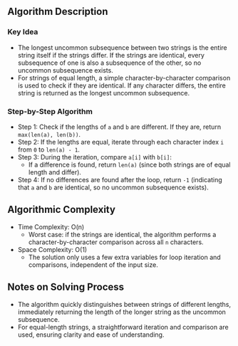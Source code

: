 ## Algorithm Description
### Key Idea
- The longest uncommon subsequence between two strings is the entire string itself if the strings differ. If the strings are identical, every subsequence of one is also a subsequence of the other, so no uncommon subsequence exists.
- For strings of equal length, a simple character-by-character comparison is used to check if they are identical. If any character differs, the entire string is returned as the longest uncommon subsequence.

### Step-by-Step Algorithm
- Step 1: Check if the lengths of ```a``` and ```b``` are different. If they are, return ```max(len(a), len(b))```.
- Step 2: If the lengths are equal, iterate through each character index ```i``` from ```0``` to ```len(a) - 1```.
- Step 3: During the iteration, compare ```a[i]``` with ```b[i]```:
  - If a difference is found, return ```len(a)``` (since both strings are of equal length and differ).
- Step 4: If no differences are found after the loop, return ```-1``` (indicating that ```a``` and ```b``` are identical, so no uncommon subsequence exists).
 
## Algorithmic Complexity
- Time Complexity: O(n)
  - Worst case: if the strings are identical, the algorithm performs a character-by-character comparison across all ```n``` characters.
- Space Complexity: O(1)
  - The solution only uses a few extra variables for loop iteration and comparisons, independent of the input size.

## Notes on Solving Process
- The algorithm quickly distinguishes between strings of different lengths, immediately returning the length of the longer string as the uncommon subsequence.
- For equal-length strings, a straightforward iteration and comparison are used, ensuring clarity and ease of understanding.
